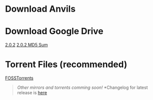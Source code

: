 # Download Anvils
# Download Google Drive
[2.0.2](https://drive.google.com/file/d/1b1TH4f_0Gg3NGBxYnX0VQnh_Kj7jdgMl/view?usp=sharing)
[2.0.2 MD5 Sum](https://drive.google.com/file/d/1cRjM9CPY6r1NcQecD1WJwPBS7kB0GwDF/view?usp=sharing)
# Torrent Files (recommended)
[FOSSTorrents](https://fosstorrents.com/distributions/anvils-os/)
>*Other mirrors and torrents comming soon!*
>*Changelog for latest release is [here](https://iamshivayep.github.io/AnvilsProject/changelog-latest)
